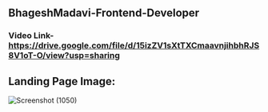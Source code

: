 ## BhageshMadavi-Frontend-Developer

### Video Link- https://drive.google.com/file/d/15izZV1sXtTXCmaavnjihbhRJS8V1oT-O/view?usp=sharing

## Landing Page Image:
![Screenshot (1050)](https://user-images.githubusercontent.com/99644302/207897173-15d57afc-2a41-4c75-851d-b358314b884b.png)
